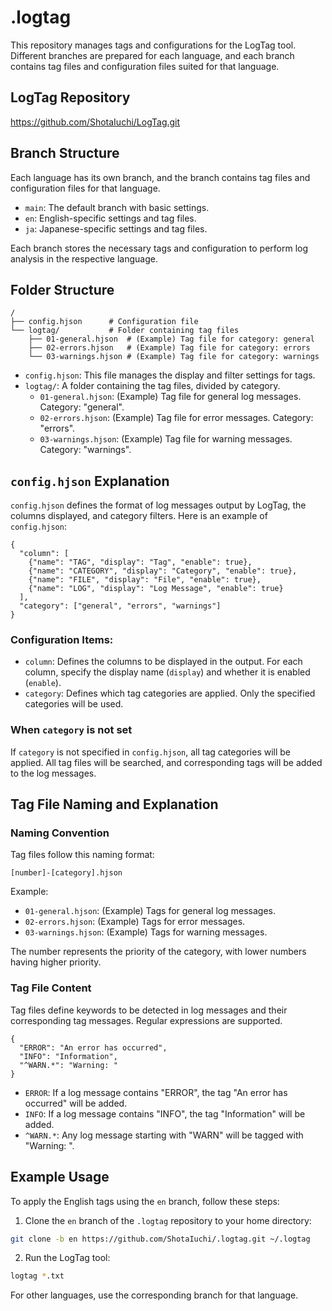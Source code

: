 # .logtag

This repository manages tags and configurations for the LogTag tool. Different branches are prepared for each language, and each branch contains tag files and configuration files suited for that language.

## LogTag Repository

https://github.com/ShotaIuchi/LogTag.git

## Branch Structure

Each language has its own branch, and the branch contains tag files and configuration files for that language.

- `main`: The default branch with basic settings.
- `en`: English-specific settings and tag files.
- `ja`: Japanese-specific settings and tag files.

Each branch stores the necessary tags and configuration to perform log analysis in the respective language.

## Folder Structure

```
/
├── config.hjson      # Configuration file
└── logtag/           # Folder containing tag files
    ├── 01-general.hjson  # (Example) Tag file for category: general
    ├── 02-errors.hjson   # (Example) Tag file for category: errors
    └── 03-warnings.hjson # (Example) Tag file for category: warnings
```

- `config.hjson`: This file manages the display and filter settings for tags.
- `logtag/`: A folder containing the tag files, divided by category.
  - `01-general.hjson`: (Example) Tag file for general log messages. Category: "general".
  - `02-errors.hjson`: (Example) Tag file for error messages. Category: "errors".
  - `03-warnings.hjson`: (Example) Tag file for warning messages. Category: "warnings".

## `config.hjson` Explanation

`config.hjson` defines the format of log messages output by LogTag, the columns displayed, and category filters. Here is an example of `config.hjson`:

```hjson
{
  "column": [
    {"name": "TAG", "display": "Tag", "enable": true},
    {"name": "CATEGORY", "display": "Category", "enable": true},
    {"name": "FILE", "display": "File", "enable": true},
    {"name": "LOG", "display": "Log Message", "enable": true}
  ],
  "category": ["general", "errors", "warnings"]
}
```

### Configuration Items:

- `column`: Defines the columns to be displayed in the output. For each column, specify the display name (`display`) and whether it is enabled (`enable`).
- `category`: Defines which tag categories are applied. Only the specified categories will be used.

### When `category` is not set

If `category` is not specified in `config.hjson`, all tag categories will be applied. All tag files will be searched, and corresponding tags will be added to the log messages.

## Tag File Naming and Explanation

### Naming Convention

Tag files follow this naming format:

```
[number]-[category].hjson
```

Example:

- `01-general.hjson`: (Example) Tags for general log messages.
- `02-errors.hjson`: (Example) Tags for error messages.
- `03-warnings.hjson`: (Example) Tags for warning messages.

The number represents the priority of the category, with lower numbers having higher priority.

### Tag File Content

Tag files define keywords to be detected in log messages and their corresponding tag messages. Regular expressions are supported.

```hjson
{
  "ERROR": "An error has occurred",
  "INFO": "Information",
  "^WARN.*": "Warning: "
}
```

- `ERROR`: If a log message contains "ERROR", the tag "An error has occurred" will be added.
- `INFO`: If a log message contains "INFO", the tag "Information" will be added.
- `^WARN.*`: Any log message starting with "WARN" will be tagged with "Warning: ".

## Example Usage

To apply the English tags using the `en` branch, follow these steps:

1. Clone the `en` branch of the `.logtag` repository to your home directory:

```sh
git clone -b en https://github.com/ShotaIuchi/.logtag.git ~/.logtag
```

2. Run the LogTag tool:

```sh
logtag *.txt
```

For other languages, use the corresponding branch for that language.
